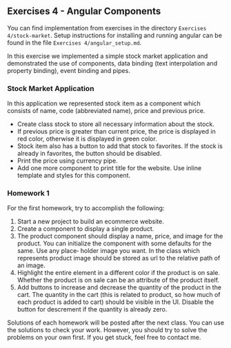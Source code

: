 ## Exercises 4 - Angular Components

You can find implementation from exercises in the directory `Exercises 4/stock-market`.
Setup instructions for installing and running angular can be found in the file `Exercises 4/angular_setup.md`.

In this exercise we implemented a simple stock market application and demonstrated the use of components, data binding (text interpolation and property binding), event binding and pipes.

### Stock Market Application

In this application we represented stock item as a component which consists of name, code (abbreviated name), price and previous price.
- Create class stock to store all necessary information about the stock.
- If previous price is greater than current price, the price is displayed in red color, otherwise it is displayed in green color.
- Stock item also has a button to add that stock to favorites. If the stock is already in favorites, the button should be disabled.
- Print the price using currency pipe.
- Add one more component to print title for the website. Use inline template and styles for this component.

### Homework 1

For the first homework, try to accomplish the following:
1. Start a new project to build an ecommerce website.
2. Create a component to display a single product.
3. The product component should display a name, price, and image for the product.
You can initialize the component with some defaults for the same. Use any place‐
holder image you want. In the class which represents product image should be stored as url to the relative path of an image.
4. Highlight the entire element in a different color if the product is on sale. Whether
the product is on sale can be an attribute of the product itself.
5. Add buttons to increase and decrease the quantity of the product in the cart. The
quantity in the cart (this is related to product, so how much of each product is added to cart) should be visible in the UI. Disable the button for descrement if the quantity
is already zero.

Solutions of each homework will be posted after the next class. You can use the solutions to check your work. However, you should try to solve the problems on your own first. If you get stuck, feel free to contact me.
